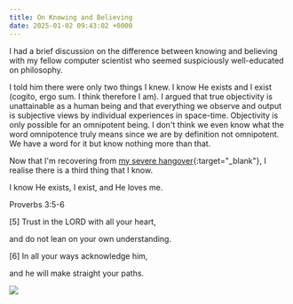 ```yaml
---
title: On Knowing and Believing
date: 2025-01-02 09:43:02 +0000
---
```


I had a brief discussion on the difference between knowing and believing with my fellow computer scientist who seemed suspiciously well-educated on philosophy.

I told him there were only two things I knew. I know He exists and I exist (cogito, ergo sum. I think therefore I am). I argued that true objectivity is unattainable as a human being and that everything we observe and output is subjective views by individual experiences in space-time. Objectivity is only possible for an omnipotent being. I don't think we even know what the word omnipotence truly means since we are by definition not omnipotent. We have a word for it but know nothing more than that.

Now that I'm recovering from [my severe hangover](../on-thomas/){:target="_blank"}, I realise there is a third thing that I know.

I know He exists, I exist, and He loves me.

Proverbs 3:5-6

[5] Trust in the LORD with all your heart,

and do not lean on your own understanding.

[6] In all your ways acknowledge him,

and he will make straight your paths.

![](/94zFO1EKvAzbDU27.jpeg)